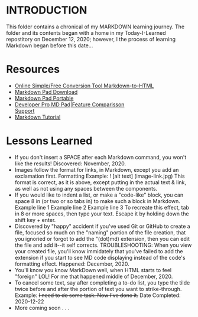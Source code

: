 # INTRODUCTION 
This folder contains a chronical of my MARKDOWN learning journey. The folder and its contents began with a home in my Today-I-Learned repostitory on December 12, 2020; however, I the process of learning Markdown began before this date... 

# Resources
* [Online Simple/Free Conversion Tool Markdown-to-HTML](https://markdowntohtml.com/)<br>
* [Markdown Pad Download](http://markdownpad.com/download.html) <br>
* [Markdown Pad Portable](http://markdownpad.com/download.html)<br>
* [Developer Pro MD Pad](https://markdownpad.com/buy.html)|[Feature Comparisson](https://markdownpad.com/compare.html)<br>
  [Support](http://markdownpad.com/support.html)<br>
* [Markdown Tutorial](https://www.markdowntutorial.com/lesson/1/)<br>


# Lessons Learned <br>
* If you don't insert a SPACE after each Markdown command, you won't like the results! Discovered: November, 2020.<br> 
* Images follow the format for links, in Markdown, except you add an exclamation first.
           Formatting Example: ! [alt text] (image-link.jpg) 
           This format is correct, as it is above, except putting in the actual text & link, as well as not using any spaces between the components. 
* If you would like to indent a list, or make a "code-like" block, you can space 8 in (or two or so tabs in) to make such a block in Markdown.
        Example line 1
        Example line 2
        Example line 3
        To recreate this effect, tab in 8 or more spaces, then type your text.  Escape it by holding down the shift key + enter.
* Discovered by "happy" accident if you've used Git or GitHub to create a file, focused so much on the "naming" portion of the file creation, that you ignoried or forgot to add the "(dot)md) extension, then you can edit the file and add it--it self corrects.  TROUBLESHOOTING: When you view your created file, you'll know immidately that you've failed to add the extension if you start to see MD code displaying instead of the code's formatting effect. Happened: December, 2020. <br>
* You'll know you know MarkDown well, when HTML starts to feel "foreign" LOL! For me that happened middle of December, 2020. <br>
* To cancel some text, say after completing a to-do list, you type the tilde twice before and after the portion of text you want to strike-through.  <br>
      Example:  ~~I need to do some task.  Now I've done it.~~ Date Completed: 2020-12-22 <br>
* More coming soon . . . <br>
